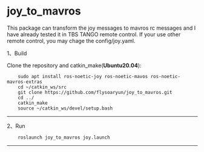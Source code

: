 # joy_to_mavros
This package can transform the joy messages to mavros rc messages and I have already tested it in TBS TANGO remote control. If your use other remote control, you may chage the config/joy.yaml.

1、Build 

Clone the repository and catkin_make(**Ubuntu20.04**):
```
    sudo apt install ros-noetic-joy ros-noetic-mavos ros-noetic-mavros-extras
    cd ~/catkin_ws/src
    git clone https://github.com/flysoaryun/joy_to_mavros.git
    cd ../
    catkin_make
    source ~/catkin_ws/devel/setup.bash
```
---

2、Run
```
    roslaunch joy_to_mavros joy.launch
```
---

